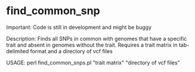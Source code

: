 # find_common_snp

Important: Code is still in development and might be buggy

Description: Finds all SNPs in common with genomes that have a specific trait 
and absent in genomes without the trait. Requires a trait matrix in tab-delimited format
and a directory of vcf files

USAGE:
perl find_common_snps.pl "trait matrix" "directory of vcf files"
